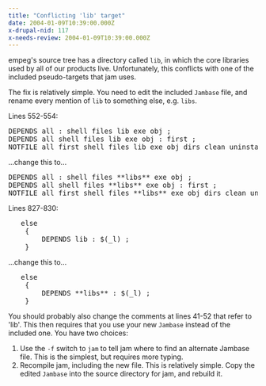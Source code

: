```yaml
---
title: "Conflicting 'lib' target"
date: 2004-01-09T10:39:00.000Z
x-drupal-nid: 117
x-needs-review: 2004-01-09T10:39:00.000Z
---
```

empeg's source tree has a directory called `lib`, in which the core libraries used by all of our products live. Unfortunately, this conflicts with one of the included pseudo-targets that jam uses.

The fix is relatively simple. You need to edit the included `Jambase` file, and rename every mention of `lib` to something else, e.g. `libs`.

Lines 552-554:

<div class="before">
<pre>DEPENDS all : shell files lib exe obj ;
DEPENDS all shell files lib exe obj : first ;
NOTFILE all first shell files lib exe obj dirs clean uninstall ;
</pre>

</div>

...change this to...
<div class="after">
<pre>DEPENDS all : shell files **libs** exe obj ;
DEPENDS all shell files **libs** exe obj : first ;
NOTFILE all first shell files **libs** exe obj dirs clean uninstall ;
</pre>

</div>

Lines 827-830:
<div class="before">
<pre>	else
	{
	    DEPENDS lib : $(_l) ;
	}
</pre>

</div>

...change this to...
<div class="after">
<pre>	else
	{
	    DEPENDS **libs** : $(_l) ;
	}
</pre>

</div>

You should probably also change the comments at lines 41-52 that refer to 'lib'.
This then requires that you use your new `Jambase` instead of the included one. You have two choices:

1.  Use the `-f` switch to `jam` to tell jam where to find an alternate Jambase file. This is the simplest, but requires more typing.
2.  Recompile jam, including the new file. This is relatively simple. Copy the edited `Jambase` into the source directory for jam, and rebuild it.